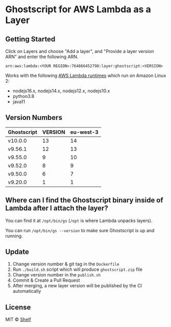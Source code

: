 # Ghostscript for AWS Lambda as a Layer

## Getting Started

Click on Layers and choose "Add a layer", and "Provide a layer version ARN" and enter the following ARN.

```
arn:aws:lambda:<YOUR REGION>:764866452798:layer:ghostscript:<VERSION>
```

Works with the following [AWS Lambda runtimes](https://docs.aws.amazon.com/lambda/latest/dg/lambda-runtimes.html) which
run on Amazon Linux 2:

- nodejs16.x, nodejs14.x, nodejs12.x, nodejs10.x
- python3.8
- java11

## Version Numbers

| Ghostscript | VERSION  | eu-west-3 |
| ----------- |----------|-----------|
| v10.0.0     | 13       | 14        |
| v9.56.1     | 12       | 13        |
| v9.55.0     | 9        | 10        |
| v9.52.0     | 8        | 9         |
| v9.50.0     | 6        | 7         |
| v9.20.0     | 1        | 1         |

## Where can I find the Ghostscript binary inside of Lambda after I attach the layer?

You can find it at `/opt/bin/gs` (`/opt` is where Lambda unpacks layers).

You can run `/opt/bin/gs --version` to make sure Ghostscript is up and running.

## Update

1. Change version number & git tag in the `Dockerfile`
2. Run `./build.sh` script which will produce `ghostscript.zip` file
3. Change version number in the `publish.sh`
4. Commit & Create a Pull Request
5. After merging, a new layer version will be published by the CI automatically

## License

MIT © [Shelf](https://shelf.io)
